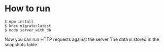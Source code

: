 

# How to run

    $ npm install
    $ knex migrate:latest
    $ node server_with_db

Now you can run HTTP requests against the server
The data is stored in the snapshots table
